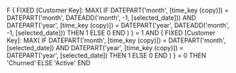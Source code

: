 F { FIXED [Customer Key]: 
        MAX(
            IF DATEPART('month', [time_key (copy)]) = DATEPART('month', DATEADD('month', -1, [selected_date])) 
               AND DATEPART('year', [time_key (copy)]) = DATEPART('year', DATEADD('month', -1, [selected_date])) 
            THEN 1 
            ELSE 0 
            END
        )
    } = 1 
   AND { FIXED [Customer Key]: 
        MAX(
            IF DATEPART('month', [time_key (copy)]) = DATEPART('month', [selected_date]) 
               AND DATEPART('year', [time_key (copy)]) = DATEPART('year', [selected_date]) 
            THEN 1 
            ELSE 0 
            END
        )
    } = 0
THEN 'Churned'
ELSE 'Active'
END
 
